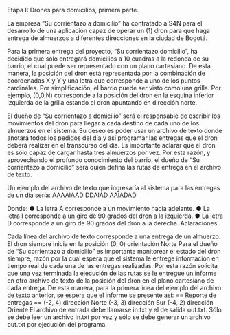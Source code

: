 Etapa I: Drones para domicilios, primera parte.

La empresa “Su corrientazo a domicilio” ha contratado a S4N para el desarrollo de una aplicación capaz de operar un (1)
dron para que haga entrega de almuerzos a diferentes direcciones en la ciudad de Bogotá.

Para la primera entrega del proyecto, “Su corrientazo domicilio”, ha decidido que sólo entregará domicilios a 10 cuadras
 a la redonda de su barrio, el cual puede ser representado con un plano cartesiano.
De esta manera, la posición del dron está representada por la combinación de coordenadas X y Y y una letra que
corresponde a uno de los puntos cardinales. Por simplificación, el barrio puede ser visto como una grilla. Por ejemplo,
 (0,0,N) corresponde a la posición del dron en la esquina inferior izquierda de la grilla estando el dron apuntando en
 dirección norte.

El dueño de “Su corrientazo a domicilio” será el responsable de escribir los movimientos del dron para llegar a cada
destino de cada uno de los almuerzos en el sistema. Su deseo es poder usar un archivo de texto donde anotará todos los
pedidos del día y así programar las entregas que el dron deberá realizar en el transcurso del día.
Es importante aclarar que el dron es sólo capaz de cargar hasta tres almuerzos por vez. Por esta razón, y aprovechando
el profundo conocimiento del barrio, el dueño de “Su corrientazo a domicilio” será quien defina las rutas de entrega en
el archivo de texto.

Un ejemplo del archivo de texto que ingresaría al sistema para las entregas de un día sería:
AAAAIAAD
DDAIAD
AAIADAD

Donde:
● La letra A corresponde a un movimiento hacia adelante.
● La letra I corresponde a un giro de 90 grados del dron a la izquierda.
● La letra D corresponde a un giro de 90 grados del dron a la derecha.
Aclaraciones:


Cada línea del archivo de texto corresponde a una entrega de un almuerzo.
El dron siempre inicia en la posición (0, 0) orientación Norte
Para el dueño de “Su corrientazo a domicilio” es importante monitorear el estado
del dron siempre, razón por la cual espera que el sistema le entrege información en
tiempo real de cada una de las entregas realizadas. Por esta razón solicita que una
vez terminada la ejecución de las rutas se le entregue un informe en otro archivo
de texto de la posición del dron en el plano cartesiano de cada entrega.
De esta manera, para la primera línea del ejemplo del archivo de texto anterior, se
espera que el informe se presente así:
== Reporte de entregas ==
(-2, 4) dirección Norte
(-3, 3) dirección Sur
(-4, 2) dirección Oriente
El archivo de entrada debe llamarse in.txt y el de salida out.txt. Sólo se debe leer
un archivo in.txt por vez y sólo se debe generar un archivo out.txt por ejecución
del programa.
